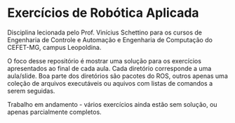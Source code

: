 # Exercícios de Robótica Aplicada

Disciplina lecionada pelo Prof. Vinícius Schettino para os cursos de Engenharia de Controle e Automação e Engenharia de Computação do CEFET-MG, campus Leopoldina.

O foco desse repositório é mostrar uma solução para os exercícios apresentados ao final de cada aula. Cada diretório corresponde a uma aula/slide. Boa parte dos diretórios são pacotes do ROS, outros apenas uma coleção de arquivos executáveis ou aquivos com listas de comandos a serem seguidas.

Trabalho em andamento - vários exercícios ainda estão sem solução, ou apenas parcialmente completos.
